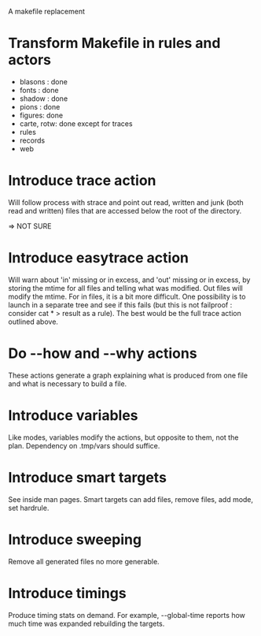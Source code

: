 A makefile replacement

# Transform Makefile in rules and actors

 * blasons : done
 * fonts : done
 * shadow : done
 * pions : done
 * figures: done
 * carte, rotw: done except for traces
 * rules
 * records
 * web

# Introduce trace action

Will follow process with strace and point out read, written and junk
(both read and written) files that are accessed below the root of the
directory.

=> NOT SURE

# Introduce easytrace action

Will warn about 'in' missing or in excess, and 'out' missing or in
excess, by storing the mtime for all files and telling what was
modified. Out files will modify the mtime. For in files, it is a bit
more difficult. One possibility is to launch in a separate tree and see
if this fails (but this is not failproof : consider cat * > result as a
rule). The best would be the full trace action outlined above.

# Do --how and --why actions

These actions generate a graph explaining what is produced from one file and
what is necessary to build a file.

# Introduce variables

Like modes, variables modify the actions, but opposite to them, not the plan.
Dependency on .tmp/vars should suffice.

# Introduce smart targets

See inside man pages. Smart targets can add files, remove files, add
mode, set hardrule.

# Introduce sweeping

Remove all generated files no more generable.

# Introduce timings

Produce timing stats on demand. For example, --global-time reports how
much time was expanded rebuilding the targets.

